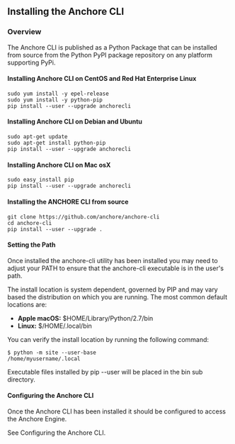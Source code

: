 ## Installing the Anchore CLI

### Overview

The Anchore CLI is published as a Python Package that can be installed from source from the Python PyPI package repository on any platform supporting PyPi.

#### Installing Anchore CLI on CentOS and Red Hat Enterprise Linux

```
sudo yum install -y epel-release
sudo yum install -y python-pip
pip install --user --upgrade anchorecli
```

#### Installing Anchore CLI on Debian and Ubuntu

```
sudo apt-get update 
sudo apt-get install python-pip
pip install --user --upgrade anchorecli
```

#### Installing Anchore CLI on Mac osX

```
sudo easy_install pip
pip install --user --upgrade anchorecli
```

#### Installing the ANCHORE CLI from source

```
git clone https://github.com/anchore/anchore-cli
cd anchore-cli
pip install --user --upgrade . 
```

#### Setting the Path

Once installed the anchore-cli utility has been installed you may need to adjust your PATH to ensure that the anchore-cli executable is in the user's path.

The install location is system dependent, governed by PIP and may vary based the distribution on which you are running.
The most common default locations are:

- **Apple macOS:** $HOME/Library/Python/2.7/bin
- **Linux:** $/HOME/.local/bin

You can verify the install location by running the following command:

```
$ python -m site --user-base
/home/myusername/.local
```

Executable files installed by pip --user will be placed in the bin sub directory.

#### Configuring the Anchore CLI

Once the Anchore CLI has been installed it should be configured to access the Anchore Engine.

See Configuring the Anchore CLI.


